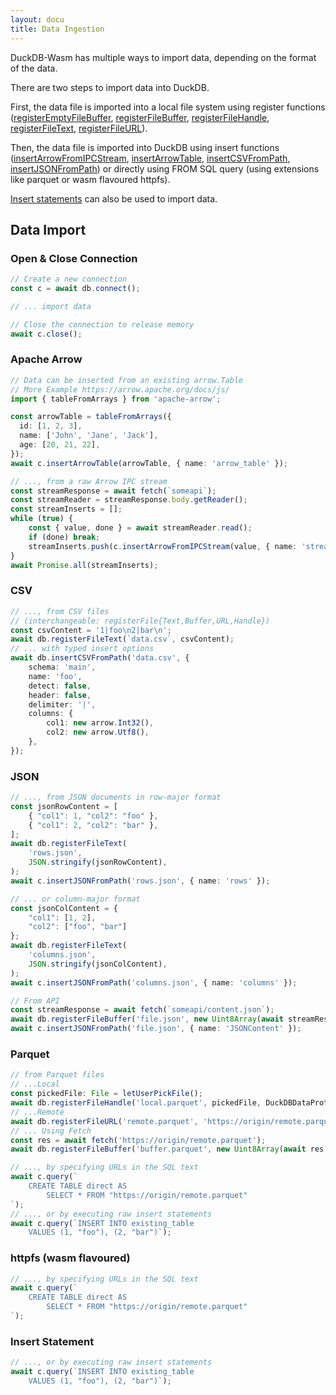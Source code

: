 ```yaml
---
layout: docu
title: Data Ingestion
---
```


DuckDB-Wasm has multiple ways to import data, depending on the format of the data.

There are two steps to import data into DuckDB.

First, the data file is imported into a local file system using register functions ([registerEmptyFileBuffer](https://shell.duckdb.org/docs/classes/index.AsyncDuckDB.html#registerEmptyFileBuffer), [registerFileBuffer](https://shell.duckdb.org/docs/classes/index.AsyncDuckDB.html#registerFileBuffer), [registerFileHandle](https://shell.duckdb.org/docs/classes/index.AsyncDuckDB.html#registerFileHandle), [registerFileText](https://shell.duckdb.org/docs/classes/index.AsyncDuckDB.html#registerFileText), [registerFileURL](https://shell.duckdb.org/docs/classes/index.AsyncDuckDB.html#registerFileURL)).

Then, the data file is imported into DuckDB using insert functions ([insertArrowFromIPCStream](https://shell.duckdb.org/docs/classes/index.AsyncDuckDBConnection.html#insertArrowFromIPCStream), [insertArrowTable](https://shell.duckdb.org/docs/classes/index.AsyncDuckDBConnection.html#insertArrowTable), [insertCSVFromPath](https://shell.duckdb.org/docs/classes/index.AsyncDuckDBConnection.html#insertCSVFromPath), [insertJSONFromPath](https://shell.duckdb.org/docs/classes/index.AsyncDuckDBConnection.html#insertJSONFromPath)) or directly using FROM SQL query (using extensions like parquet or wasm flavoured httpfs).

[Insert statements](../../data/insert) can also be used to import data.

## Data Import

### Open & Close Connection

```ts
// Create a new connection
const c = await db.connect();

// ... import data

// Close the connection to release memory
await c.close();

```

### Apache Arrow

```ts
// Data can be inserted from an existing arrow.Table
// More Example https://arrow.apache.org/docs/js/
import { tableFromArrays } from 'apache-arrow';

const arrowTable = tableFromArrays({
  id: [1, 2, 3],
  name: ['John', 'Jane', 'Jack'],
  age: [20, 21, 22],
});
await c.insertArrowTable(arrowTable, { name: 'arrow_table' });

// ..., from a raw Arrow IPC stream
const streamResponse = await fetch(`someapi`);
const streamReader = streamResponse.body.getReader();
const streamInserts = [];
while (true) {
    const { value, done } = await streamReader.read();
    if (done) break;
    streamInserts.push(c.insertArrowFromIPCStream(value, { name: 'streamed' }));
}
await Promise.all(streamInserts);
```

### CSV

```ts
// ..., from CSV files
// (interchangeable: registerFile{Text,Buffer,URL,Handle})
const csvContent = '1|foo\n2|bar\n';
await db.registerFileText(`data.csv`, csvContent);
// ... with typed insert options
await db.insertCSVFromPath('data.csv', {
    schema: 'main',
    name: 'foo',
    detect: false,
    header: false,
    delimiter: '|',
    columns: {
        col1: new arrow.Int32(),
        col2: new arrow.Utf8(),
    },
});
```

### JSON

```ts
// ..., from JSON documents in row-major format
const jsonRowContent = [
    { "col1": 1, "col2": "foo" },
    { "col1": 2, "col2": "bar" },
];
await db.registerFileText(
    'rows.json',
    JSON.stringify(jsonRowContent),
);
await c.insertJSONFromPath('rows.json', { name: 'rows' });

// ... or column-major format
const jsonColContent = {
    "col1": [1, 2],
    "col2": ["foo", "bar"]
};
await db.registerFileText(
    'columns.json',
    JSON.stringify(jsonColContent),
);
await c.insertJSONFromPath('columns.json', { name: 'columns' });

// From API
const streamResponse = await fetch(`someapi/content.json`);
await db.registerFileBuffer('file.json', new Uint8Array(await streamResponse.arrayBuffer()))
await c.insertJSONFromPath('file.json', { name: 'JSONContent' });
```

### Parquet

```ts
// from Parquet files
// ...Local
const pickedFile: File = letUserPickFile();
await db.registerFileHandle('local.parquet', pickedFile, DuckDBDataProtocol.BROWSER_FILEREADER, true);
// ...Remote
await db.registerFileURL('remote.parquet', 'https://origin/remote.parquet', DuckDBDataProtocol.HTTP, false);
// ... Using Fetch
const res = await fetch('https://origin/remote.parquet');
await db.registerFileBuffer('buffer.parquet', new Uint8Array(await res.arrayBuffer()));

// ..., by specifying URLs in the SQL text
await c.query(`
    CREATE TABLE direct AS
        SELECT * FROM "https://origin/remote.parquet"
`);
// ..., or by executing raw insert statements
await c.query(`INSERT INTO existing_table
    VALUES (1, "foo"), (2, "bar")`);
```

### httpfs (wasm flavoured)

```ts
// ..., by specifying URLs in the SQL text
await c.query(`
    CREATE TABLE direct AS
        SELECT * FROM "https://origin/remote.parquet"
`);
```

### Insert Statement

```ts
// ..., or by executing raw insert statements
await c.query(`INSERT INTO existing_table
    VALUES (1, "foo"), (2, "bar")`);
```
